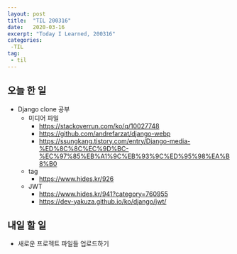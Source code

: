 ```yaml
---
layout: post
title:  "TIL 200316"
date:   2020-03-16
excerpt: "Today I Learned, 200316"
categories: 
 -TIL
tag:
 - til
---
```

## 오늘 한 일

* Django clone 공부
    * 미디어 파일
        * https://stackoverrun.com/ko/q/10027748
        * https://github.com/andrefarzat/django-webp
        * https://ssungkang.tistory.com/entry/Django-media-%ED%8C%8C%EC%9D%BC-%EC%97%85%EB%A1%9C%EB%93%9C%ED%95%98%EA%B8%B0
    * tag
        * https://www.hides.kr/926
    * JWT
        * https://www.hides.kr/941?category=760955
        * https://dev-yakuza.github.io/ko/django/jwt/

## 내일 할 일

* 새로운 프로젝트 파일들 업로드하기